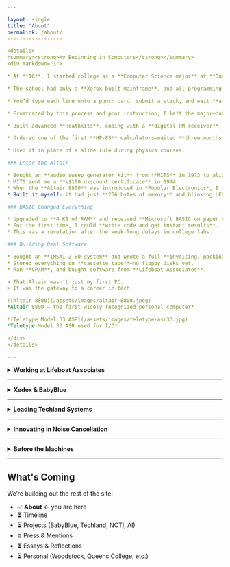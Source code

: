 ```yaml
---

layout: single
title: "About"
permalink: /about/
------------------

<details>
<summary><strong>My Beginning in Computers</strong></summary>
<div markdown="1">

* At **16**, I started college as a **Computer Science major** at **Queens College**.

* The school had only a **Xerox-built mainframe**, and all programming was in **Fortran** via **punch cards**.

* You’d type each line onto a punch card, submit a stack, and wait **a week** for results—often discovering only a syntax error.

* Frustrated by this process and poor instruction, I left the major—but not my passion for computing.

* Built advanced **Heathkits**, ending with a **digital FM receiver**.

* Ordered one of the first **HP-85** calculators—waited **three months** for delivery.

* Used it in place of a slide rule during physics courses.

### Enter the Altair

* Bought an **audio sweep generator kit** from **MITS** in 1973 to align tape heads on my **TEAC** reel-to-reel.
* MITS sent me a **\$100 discount certificate** in 1974.
* When the **Altair 8800** was introduced in *Popular Electronics*, I ordered one immediately—in kit form.
* Built it myself: it had just **256 bytes of memory** and blinking LEDs.

### BASIC Changed Everything

* Upgraded to **4 KB of RAM** and received **Microsoft BASIC on paper tape**.
* For the first time, I could **write code and get instant results**.
* This was a revelation after the week-long delays in college labs.

### Building Real Software

* Bought an **IMSAI Z-80 system** and wrote a full **invoicing, packing list, and A/R system** in BASIC for my father’s business.
* Stored everything on **cassette tape**—no floppy disks yet.
* Ran **CP/M**, and bought software from **Lifeboat Associates**.

> That Altair wasn’t just my first PC.
> It was the gateway to a career in tech.

![Altair 8800](/assets/images/altair-8800.jpeg)
*Altair 8800 – the first widely recognized personal computer*

![Teletype Model 33 ASR](/assets/images/teletype-asr33.jpg)
*Teletype Model 33 ASR used for I/O*

</div>
</details>

---
```


<details>
<summary><strong>Working at Lifeboat Associates</strong></summary>
<div markdown="1">

* In **1979**, **Tony Gold** (President of Lifeboat) called and offered me a job.
* In **1980**, I left my family’s plumbing supply business and joined **Lifeboat Associates**.

### Key Contributions:

* Edited and published **Lifelines**, our customer newsletter.

  * I openly documented **bugs in major software** — sparking strong reactions, including from **Bill Gates**.
* Negotiated **royalty contracts** with prominent developers.

### Industry Collaboration:

* **Micro Focus** – COBOL compilers
* **Peter Rozen** – TMaker
* **Balcones Software** (Austin, TX) – advanced accounting

  * Traveled there frequently

### Ford & Microsoft

* Helped **Ford Motor Company** develop its **early PC strategy**.

  * Presented at the **Renaissance Center** in Detroit.
* After an Intel conference in Oregon, **Bill Gates** gave **Neil Colvin** and me a personal tour of **Microsoft’s first Redmond campus**.

  * They had only leased **half** the building at the time!

### Behind the Scenes with Bill Gates

* Discussed his mission to stop **software piracy**.

  * His idea: **OEM bundling** — software pre-installed on computers.
* This approach led to deals with **Tandy**, among others.
* Ironically, it also laid the foundation for Microsoft’s **antitrust troubles**.

### BIOS Opportunity

* Had a close partnership with **Neil Colvin** (Phoenix Technologies).
* Tested **P-Mate** for **Mike Aaronson**, Neil’s friend.
* I was the one who suggested the market need for **third-party BIOS**—vital to launching the **IBM PC clone industry**.

> I didn’t get a commission—but I helped launch an industry.

</div>
</details>

---

<details>
<summary><strong>Xedex & BabyBlue</strong></summary>
<div markdown="1">

* In **1981**, I was approached by **Mike Aaronson**. His son needed an important operation, and he asked me to help structure a deal through which he could receive **\$10,000** for his invention.
* In exchange, he offered rights to a **Z80-based coprocessor** he had developed that, when installed in an **IBM PC**, allowed it to run **CP/M programs** not available for the 8086.
* I put together a deal and left **Lifeboat** with **Roland Joffe** (head of marketing), his assistant **Rebecka**, and **Bob Hassel** (engineer and BIOS programmer).
* Together we founded **Xedex** to build and market the coprocessor, which we named **BabyBlue**.
* Roland Joffe founded our main office in a Burlington house on **6th Avenue**, and also hired **Burson-Marsteller** as our public relations agency. Meanwhile, Bob opened an office in **Suffern, NY** to manufacture the boards.
* Within five months, we were shipping — and BabyBlue quickly earned **tremendous press and notoriety**.
* I wasn’t upset about leaving, though — I knew from the start that BabyBlue’s software and hardware had a **limited lifespan**.
* Ironically, the investor who sided with Hassel was left with a product that had little future — while I was free to build something more enduring at Techland.
* It's important to note that the later **BabyBlue II** version was developed **after I left Xedex**. My direct involvement was with the original BabyBlue and the formation and early success of the company.

![BabyBlue Board](/assets/images/babyblue-card.jpg)
*Original Xedex BabyBlue Z80 Coprocessor Card*

> 📰 In **February 1982**, UPI reported:
> “XEDEX President Harris Landgarten said Baby Blue ‘will make the IBM machine more versatile than an Apple or a Tandy microcomputer in terms …’”
> — [UPI Archives](https://www.upi.com/Archives/1982/02/17/A-5-week-old-computer-company-Wednesday-unveiled-a-product-it/5338382770000)

</div>
</details>

---

<details>
<summary><strong>Leading Techland Systems</strong></summary>
<div markdown="1">

* In **late 1982**, I discovered that **Bob Hassel** had been sabotaging our hardware at Xedex.
* He had made a deal with the investor to take over the company.
* I was informed that I was **fired**, and in response, I took my entire team and launched a new company: **Techland Systems Inc.**
* As part of building Techland, we brought in **Richard Clowes**, a former top IBM salesperson, as **VP of Sales**.
* Understanding our situation, **Neil Colvin** and **Mike Aaronson** connected me with **Reed Smith** and his friend **Bob**, who had developed **3270 emulation software** that would evolve into **BlueLynx**.
* Had I been dealt with honestly, BlueLynx would likely have become part of Xedex’s product line.
* Ultimately, Techland proved to be a far better outcome — it eventually earned me **\$3.3 million**, though that part of the story comes later.

### Product Spotlight: BlueLynx & TwinX

* Techland’s **BlueLynx** product line offered full **3270/5250 terminal emulation** for IBM mainframe connectivity, supporting **SNA/SDLC** networks.

* A 1984 **DataPro industry report** named BlueLynx a standout in protocol conversion systems. ([Bitsavers report](https://www.bitsavers.org/pdf/datapro/protocol_conversion_systems/C23-825_Techland_Systems.pdf))

* BlueLynx made the PC appear to the host as a **5251 Model 12** terminal and could interface with **5256 dot-matrix printers**.

* We also developed **TwinX**, a solution for local Twinax connectivity to **IBM System/34 and System/36** minicomputers.

* In the first year alone, **Richard brought in \$2 million in sales**, landing major clients like **RJR Reynolds**, **New England Life**, and the **Federal Reserve Bank of San Francisco**.

* Soon, we had **50 employees** and offices at **Waterside Plaza** on the East River in New York.

* We launched a **Techland subsidiary in London**, run by **Richard Clowes' brother**. Richard and I would fly over on the **Concorde** a couple of times a year.

* We also flew to **Singapore**, where we arranged lower-cost manufacturing for BlueLynx hardware in **Malaysia**.

> At the time, the dollar was at an all-time high.
> We booked a round-the-world trip: Concorde to London, first-class Singapore Airlines to China, stops in the New Territories, return via Bombay.
> Total cost: **\$1,500 per person.**

* While at Techland, I also wanted to create a personal information management software product.

* I asked **Neil Colvin** for a recommendation. He said the best application developer he knew was **Eldon Ziegler**.

* We hired Eldon, who delivered excellent software and became a lifelong collaborator and friend.

* In **1985**, **Bob Benningson** of **York Research** expressed interest in acquiring Techland.

* After a year of negotiations, we sold the company to York — and became a **public company**.

* Within a month of the merger, I discovered the new owners had **stopped paying payroll taxes** to conserve cash.

* My lawyers advised me to **resign immediately**.

* After I left, **York Research sued** us to recover the stock.

* The litigation lasted until **1990**, when **Bob Benningson settled with me**.

* I sold my **York stock for \$3.3 million**.

* Other stockholders persisted and eventually **won the case in 1991**.

</div>
</details>

---

<details>
<summary><strong>Innovating in Noise Cancellation</strong></summary>
<div markdown="1">

* After leaving Techland, I was contacted by **Mike Parella** to help reconstitute **Noise Cancellation Technologies Inc. (NCTI)**, a public company in **Miami**.

* One of my first tasks was flying to **Essex**, England to meet **Professor Chaplin** at the **University of Essex**.

  * Our goal was to secure his **PAC patents** for systematic noise control using **Fast Fourier Transform (FFT)**.
  * I smoothed things over with the university and closed the deal, paying **£100,000** for the rights.

* When I returned, I sent **Eldon Ziegler** to Miami to evaluate NCTI’s technical base.

  * His report was blunt: fire everyone and liquidate the assets — nothing was salvageable.

* I hired Eldon as **VP of Engineering**, and he opened a new **lab in Columbia, Maryland**.

* I also established an executive office in **Great Neck, NY**, hiring a dozen staff to restart the company.

* A few months later, **John McCloy Jr.** joined us.

  * John was the son of **John J. McCloy**, former U.S. High Commissioner for Germany, and considered one of the most influential private citizens of the 20th century.
  * His father played a critical role in resolving the **Cuban Missile Crisis**.
  * I visited his father in **Greenwich** when he was 92 — a truly memorable conversation.

* John introduced me to many contacts, including the **Secretary of Defense**, whom we met at the **Pentagon**.

  * NCTI sold systems to the **U.S. military**.

* I also traveled with John to **Berlin** and **Munich**.

  * In Berlin, he was treated like royalty due to his father's legacy.
  * I had **house seats** for **Herbert von Karajan’s** final concert conducting **Beethoven’s Ninth Symphony**.
  * I also crossed into **East Berlin** with one of John’s friends — an eerie, unforgettable experience.

* In **1989**, I flew to **Seattle** to help close a deal with **Boeing**.

  * My flight, originally scheduled for 9 PM, was delayed until **3 AM**.
  * I flew in the middle seat of a row of five, flanked by **two nuns on each side**.
  * Despite no sleep, I delivered — and **closed the deal**.

* In the **summer of 1990**, after selling my York Research stock,
  I **stepped away from active involvement** with NCTI.

📰 **Covered by The New York Times**:

* “You Can't Stand the Noise? Get an Anti-Noise Machine”
  [March 2, 1988](https://www.nytimes.com/1988/03/02/business/business-technology-you-can-t-stand-the-noise-get-an-anti-noise-machine.html) *(subscription required)*

  > This article featured **Harris Landgarten** prominently as a driving force behind NCTI’s commercial and technical breakthroughs, highlighting the real-world promise of anti-noise systems.

* “New Technology Defeats Unwanted Noise”
  [June 30, 1987](https://www.nytimes.com/1987/06/30/science/new-technology-defeats-unwanted-noise.html) *(subscription required)*

  > This piece explored the science of active noise control and cited **Landgarten** as a key leader bringing it to market.

🛠️ **Real-world applications**:

* Industrial fans
* HVAC systems
* Vibration control (including **pools of water**)
* Automotive

💡 **Media Recognition**:

* Featured in **The Economist**
* Live demo on **Good Morning America**
* Interview with **Innovation TV**

</div>
</details>

---

<details>
<summary><strong>Before the Machines</strong></summary>
<div markdown="1">

* Attended **Woodstock**

  * Music, mud, movement — and a mindset that stayed with me
* Studied under **Dr. Banesh Hoffmann** at **Queens College**

  * A renowned physicist and mathematician who co-authored *Relativity: The Special and the General Theory* with **Albert Einstein**.
  * Dr. Hoffmann had been one of Einstein’s closest collaborators and defenders of general relativity.
  * He became a mentor and advocate for me during my time at Queens.
  * He wrote me a heartfelt and deeply intellectual **letter of recommendation**, in which he said I was the best student he had had in his 30 years of teaching and that he expected big things from me. I've kept the letter to this day as a cherished memento of his confidence and guidance.
  * Deep influence on systems thinking and philosophy

</div>
</details>

---

## What's Coming

We’re building out the rest of the site:

* ✅ **About** ← you are here
* ⏳ Timeline
* ⏳ Projects (BabyBlue, Techland, NCTI, AI)
* ⏳ Press & Mentions
* ⏳ Essays & Reflections
* ⏳ Personal (Woodstock, Queens College, etc.)

